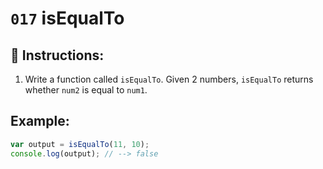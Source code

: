 # `017` isEqualTo

## 📝 Instructions: 

1. Write a function called `isEqualTo`. Given 2 numbers, `isEqualTo` returns whether `num2` is equal to `num1`.

## Example:

```Javascript
var output = isEqualTo(11, 10);
console.log(output); // --> false
```